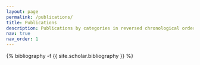 ```yaml
---
layout: page
permalink: /publications/
title: Publications
description: Publications by categories in reversed chronological order
nav: true
nav_order: 1
---
```

<!-- _pages/publications.md -->

<div class="publications">
  
{% bibliography -f {{ site.scholar.bibliography }} %}

</div>
